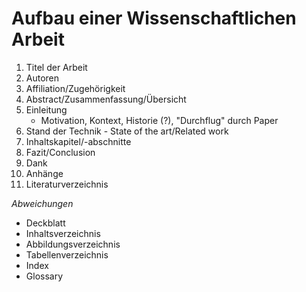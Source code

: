 # Aufbau einer Wissenschaftlichen Arbeit
1. Titel der Arbeit
2. Autoren
3. Affiliation/Zugehörigkeit
4. Abstract/Zusammenfassung/Übersicht
5. Einleitung
	- Motivation, Kontext, Historie (?), "Durchflug" durch Paper
6. Stand der Technik - State of the art/Related work
7. Inhaltskapitel/-abschnitte
8. Fazit/Conclusion
9. Dank
10. Anhänge
11. Literaturverzeichnis

_Abweichungen_
- Deckblatt
- Inhaltsverzeichnis
- Abbildungsverzeichnis
- Tabellenverzeichnis
- Index
- Glossary